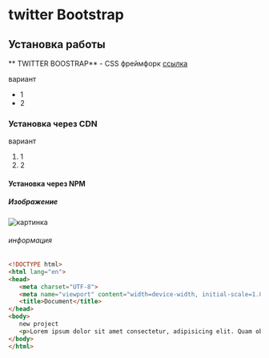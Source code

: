 # twitter Bootstrap

## Установка работы
** TWITTER BOOSTRAP** - CSS  фреймфорк [ссылка](https://....)

вариант
* 1
* 2


### Установка через CDN
вариант
1. 1
1. 2

####  Установка через NPM

#####  Изображение
![картинка](https://yandex-images.clstorage.net/10BS0P363/f49a6aOZmic/DX7oaceBnKs-f3nwg0ftqhFAXRhl4G5Pig9hIRj5_neUEmabz3PIpmOZeFTisWLMkhItRPgeFFWJlOdjyWC7jNkvvbkWx8yoeey-cYQVqe4HgJzZp6J6yd3bovUYIiWryE68hkJtFPn8yqxCorExi0IX9h6pE1yZyoq1oVuxaFCLtq6lhtDS4fNhd3xBRGkmiolYnD_kewfH2zuqQakuZwMFN4ROLBb__YDgDOez_h2PFrPdPBRRX0GCNaTQeKQRxzJspg8ZH6-07nn9wgfvr4iIEVs3YvhBCdU2K0Ytby-MQ_6BwmHcPz7JYc9mcP4cx5N31PQTEFlMhLqrnXRonMEy4KaOHhwhcu16PUVFrqFGj9_W_OO_xIPdN-hAL2qlxIVxBUohHrs2hSGL7zN50wccvZR7XtZewUX3KZf_pZzPt22oRVpXp_4o9HNDjOFpCMfdGfUmNYGG2HAtByhvYEkCuMfD5xX4u0UtiiE79xCA17fQMhzU38MAvGnRsC3cj7eiJwUfXag87j56g4ugaklCFZS3oDIJidMz5EHuYKpIQnABQukVe3VJ7s-vOzcTTdu_WfeaHZRJB3trV70jF8z7K-9Jm1lmvuB_9UGNbKfPwFdTPGA3j0hcOO2MISbgSEazwYajGz81junDK3o50wqZuxwwlt8USsV5Kp-8Y5NBue6ryJHcoDQvNnrFz6jpgU1aHD0vOAjCE3Mlz-0i6sxLu47E7NO3dIptT2W5_1NAnjsYuN0U1Y0HPC6UfybQS3HibEdfG6kxqX3xjAtpJs4H11a76_kHyRx5ZMdm76_MDPoGiGxdu3YNogMtMnnWQ9NwFPdbUhfIwXGgE7Rp0gk-5i6PF15he6a1MczAqGnAyN5YcqY8jYlVsycNq2cqhMK7AY8hHHb-RWJMYfD7lU4SN18w2pURTA-96N17LB3EvaZoB1rVqvPt_LECzyQsTwtWHnyms01O2HgqgE)

###### информация
``` html
<!DOCTYPE html>
<html lang="en">
<head>
   <meta charset="UTF-8">
   <meta name="viewport" content="width=device-width, initial-scale=1.0">
   <title>Document</title>
</head>
<body>
   new project
   <p>Lorem ipsum dolor sit amet consectetur, adipisicing elit. Quam obcaecati ex cupiditate neque quo quidem, maiores minus corrupti, illum et ducimus perspiciatis architecto at eaque accusamus unde corporis doloribus. Quasi?</p>
</body>
</html>
```
